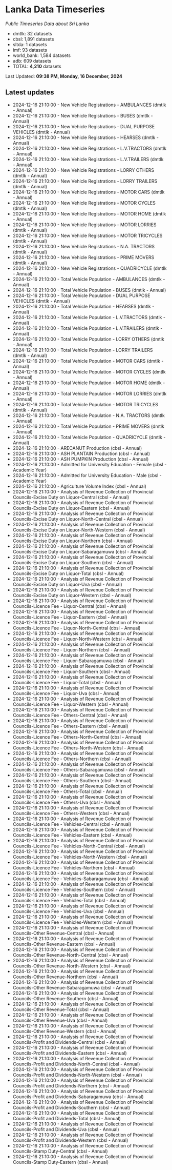 # Lanka Data Timeseries
*Public Timeseries Data about Sri Lanka*

* dmtlk: 32 datasets
* cbsl: 1,891 datasets
* sltda: 1 datasets
* imf: 93 datasets
* world_bank: 1,584 datasets
* adb: 609 datasets
* TOTAL: **4,210** datasets

Last Updated: **09:38 PM, Monday, 16 December, 2024**

## Latest updates

* 2024-12-16 21:10:00 - New Vehicle Registrations - AMBULANCES (dmtlk - Annual)
* 2024-12-16 21:10:00 - New Vehicle Registrations - BUSES (dmtlk - Annual)
* 2024-12-16 21:10:00 - New Vehicle Registrations - DUAL PURPOSE VEHICLES (dmtlk - Annual)
* 2024-12-16 21:10:00 - New Vehicle Registrations - HEARSES (dmtlk - Annual)
* 2024-12-16 21:10:00 - New Vehicle Registrations - L.V.TRACTORS (dmtlk - Annual)
* 2024-12-16 21:10:00 - New Vehicle Registrations - L.V.TRAILERS (dmtlk - Annual)
* 2024-12-16 21:10:00 - New Vehicle Registrations - LORRY OTHERS (dmtlk - Annual)
* 2024-12-16 21:10:00 - New Vehicle Registrations - LORRY TRAILERS (dmtlk - Annual)
* 2024-12-16 21:10:00 - New Vehicle Registrations - MOTOR CARS (dmtlk - Annual)
* 2024-12-16 21:10:00 - New Vehicle Registrations - MOTOR CYCLES (dmtlk - Annual)
* 2024-12-16 21:10:00 - New Vehicle Registrations - MOTOR HOME (dmtlk - Annual)
* 2024-12-16 21:10:00 - New Vehicle Registrations - MOTOR LORRIES (dmtlk - Annual)
* 2024-12-16 21:10:00 - New Vehicle Registrations - MOTOR TRICYCLES (dmtlk - Annual)
* 2024-12-16 21:10:00 - New Vehicle Registrations - N.A. TRACTORS (dmtlk - Annual)
* 2024-12-16 21:10:00 - New Vehicle Registrations - PRIME MOVERS (dmtlk - Annual)
* 2024-12-16 21:10:00 - New Vehicle Registrations - QUADRICYCLE (dmtlk - Annual)
* 2024-12-16 21:10:00 - Total Vehicle Population - AMBULANCES (dmtlk - Annual)
* 2024-12-16 21:10:00 - Total Vehicle Population - BUSES (dmtlk - Annual)
* 2024-12-16 21:10:00 - Total Vehicle Population - DUAL PURPOSE VEHICLES (dmtlk - Annual)
* 2024-12-16 21:10:00 - Total Vehicle Population - HEARSES (dmtlk - Annual)
* 2024-12-16 21:10:00 - Total Vehicle Population - L.V.TRACTORS (dmtlk - Annual)
* 2024-12-16 21:10:00 - Total Vehicle Population - L.V.TRAILERS (dmtlk - Annual)
* 2024-12-16 21:10:00 - Total Vehicle Population - LORRY OTHERS (dmtlk - Annual)
* 2024-12-16 21:10:00 - Total Vehicle Population - LORRY TRAILERS (dmtlk - Annual)
* 2024-12-16 21:10:00 - Total Vehicle Population - MOTOR CARS (dmtlk - Annual)
* 2024-12-16 21:10:00 - Total Vehicle Population - MOTOR CYCLES (dmtlk - Annual)
* 2024-12-16 21:10:00 - Total Vehicle Population - MOTOR HOME (dmtlk - Annual)
* 2024-12-16 21:10:00 - Total Vehicle Population - MOTOR LORRIES (dmtlk - Annual)
* 2024-12-16 21:10:00 - Total Vehicle Population - MOTOR TRICYCLES (dmtlk - Annual)
* 2024-12-16 21:10:00 - Total Vehicle Population - N.A. TRACTORS (dmtlk - Annual)
* 2024-12-16 21:10:00 - Total Vehicle Population - PRIME MOVERS (dmtlk - Annual)
* 2024-12-16 21:10:00 - Total Vehicle Population - QUADRICYCLE (dmtlk - Annual)
* 2024-12-16 21:10:00 - ARECANUT Production (cbsl - Annual)
* 2024-12-16 21:10:00 - ASH PLANTAIN Production (cbsl - Annual)
* 2024-12-16 21:10:00 - ASH PUMPKIN Production (cbsl - Annual)
* 2024-12-16 21:10:00 - Admitted for University Education - Female (cbsl - Academic Year)
* 2024-12-16 21:10:00 - Admitted for University Education - Male (cbsl - Academic Year)
* 2024-12-16 21:10:00 - Agriculture Volume Index (cbsl - Annual)
* 2024-12-16 21:10:00 - Analysis of Revenue Collection of Provincial Councils-Excise Duty on Liquor-Central (cbsl - Annual)
* 2024-12-16 21:10:00 - Analysis of Revenue Collection of Provincial Councils-Excise Duty on Liquor-Eastern (cbsl - Annual)
* 2024-12-16 21:10:00 - Analysis of Revenue Collection of Provincial Councils-Excise Duty on Liquor-North-Central (cbsl - Annual)
* 2024-12-16 21:10:00 - Analysis of Revenue Collection of Provincial Councils-Excise Duty on Liquor-North-Western (cbsl - Annual)
* 2024-12-16 21:10:00 - Analysis of Revenue Collection of Provincial Councils-Excise Duty on Liquor-Northern (cbsl - Annual)
* 2024-12-16 21:10:00 - Analysis of Revenue Collection of Provincial Councils-Excise Duty on Liquor-Sabaragamuwa (cbsl - Annual)
* 2024-12-16 21:10:00 - Analysis of Revenue Collection of Provincial Councils-Excise Duty on Liquor-Southern (cbsl - Annual)
* 2024-12-16 21:10:00 - Analysis of Revenue Collection of Provincial Councils-Excise Duty on Liquor-Total (cbsl - Annual)
* 2024-12-16 21:10:00 - Analysis of Revenue Collection of Provincial Councils-Excise Duty on Liquor-Uva (cbsl - Annual)
* 2024-12-16 21:10:00 - Analysis of Revenue Collection of Provincial Councils-Excise Duty on Liquor-Western (cbsl - Annual)
* 2024-12-16 21:10:00 - Analysis of Revenue Collection of Provincial Councils-Licence Fee - Liquor-Central (cbsl - Annual)
* 2024-12-16 21:10:00 - Analysis of Revenue Collection of Provincial Councils-Licence Fee - Liquor-Eastern (cbsl - Annual)
* 2024-12-16 21:10:00 - Analysis of Revenue Collection of Provincial Councils-Licence Fee - Liquor-North-Central (cbsl - Annual)
* 2024-12-16 21:10:00 - Analysis of Revenue Collection of Provincial Councils-Licence Fee - Liquor-North-Western (cbsl - Annual)
* 2024-12-16 21:10:00 - Analysis of Revenue Collection of Provincial Councils-Licence Fee - Liquor-Northern (cbsl - Annual)
* 2024-12-16 21:10:00 - Analysis of Revenue Collection of Provincial Councils-Licence Fee - Liquor-Sabaragamuwa (cbsl - Annual)
* 2024-12-16 21:10:00 - Analysis of Revenue Collection of Provincial Councils-Licence Fee - Liquor-Southern (cbsl - Annual)
* 2024-12-16 21:10:00 - Analysis of Revenue Collection of Provincial Councils-Licence Fee - Liquor-Total (cbsl - Annual)
* 2024-12-16 21:10:00 - Analysis of Revenue Collection of Provincial Councils-Licence Fee - Liquor-Uva (cbsl - Annual)
* 2024-12-16 21:10:00 - Analysis of Revenue Collection of Provincial Councils-Licence Fee - Liquor-Western (cbsl - Annual)
* 2024-12-16 21:10:00 - Analysis of Revenue Collection of Provincial Councils-Licence Fee - Others-Central (cbsl - Annual)
* 2024-12-16 21:10:00 - Analysis of Revenue Collection of Provincial Councils-Licence Fee - Others-Eastern (cbsl - Annual)
* 2024-12-16 21:10:00 - Analysis of Revenue Collection of Provincial Councils-Licence Fee - Others-North-Central (cbsl - Annual)
* 2024-12-16 21:10:00 - Analysis of Revenue Collection of Provincial Councils-Licence Fee - Others-North-Western (cbsl - Annual)
* 2024-12-16 21:10:00 - Analysis of Revenue Collection of Provincial Councils-Licence Fee - Others-Northern (cbsl - Annual)
* 2024-12-16 21:10:00 - Analysis of Revenue Collection of Provincial Councils-Licence Fee - Others-Sabaragamuwa (cbsl - Annual)
* 2024-12-16 21:10:00 - Analysis of Revenue Collection of Provincial Councils-Licence Fee - Others-Southern (cbsl - Annual)
* 2024-12-16 21:10:00 - Analysis of Revenue Collection of Provincial Councils-Licence Fee - Others-Total (cbsl - Annual)
* 2024-12-16 21:10:00 - Analysis of Revenue Collection of Provincial Councils-Licence Fee - Others-Uva (cbsl - Annual)
* 2024-12-16 21:10:00 - Analysis of Revenue Collection of Provincial Councils-Licence Fee - Others-Western (cbsl - Annual)
* 2024-12-16 21:10:00 - Analysis of Revenue Collection of Provincial Councils-Licence Fee - Vehicles-Central (cbsl - Annual)
* 2024-12-16 21:10:00 - Analysis of Revenue Collection of Provincial Councils-Licence Fee - Vehicles-Eastern (cbsl - Annual)
* 2024-12-16 21:10:00 - Analysis of Revenue Collection of Provincial Councils-Licence Fee - Vehicles-North-Central (cbsl - Annual)
* 2024-12-16 21:10:00 - Analysis of Revenue Collection of Provincial Councils-Licence Fee - Vehicles-North-Western (cbsl - Annual)
* 2024-12-16 21:10:00 - Analysis of Revenue Collection of Provincial Councils-Licence Fee - Vehicles-Northern (cbsl - Annual)
* 2024-12-16 21:10:00 - Analysis of Revenue Collection of Provincial Councils-Licence Fee - Vehicles-Sabaragamuwa (cbsl - Annual)
* 2024-12-16 21:10:00 - Analysis of Revenue Collection of Provincial Councils-Licence Fee - Vehicles-Southern (cbsl - Annual)
* 2024-12-16 21:10:00 - Analysis of Revenue Collection of Provincial Councils-Licence Fee - Vehicles-Total (cbsl - Annual)
* 2024-12-16 21:10:00 - Analysis of Revenue Collection of Provincial Councils-Licence Fee - Vehicles-Uva (cbsl - Annual)
* 2024-12-16 21:10:00 - Analysis of Revenue Collection of Provincial Councils-Licence Fee - Vehicles-Western (cbsl - Annual)
* 2024-12-16 21:10:00 - Analysis of Revenue Collection of Provincial Councils-Other Revenue-Central (cbsl - Annual)
* 2024-12-16 21:10:00 - Analysis of Revenue Collection of Provincial Councils-Other Revenue-Eastern (cbsl - Annual)
* 2024-12-16 21:10:00 - Analysis of Revenue Collection of Provincial Councils-Other Revenue-North-Central (cbsl - Annual)
* 2024-12-16 21:10:00 - Analysis of Revenue Collection of Provincial Councils-Other Revenue-North-Western (cbsl - Annual)
* 2024-12-16 21:10:00 - Analysis of Revenue Collection of Provincial Councils-Other Revenue-Northern (cbsl - Annual)
* 2024-12-16 21:10:00 - Analysis of Revenue Collection of Provincial Councils-Other Revenue-Sabaragamuwa (cbsl - Annual)
* 2024-12-16 21:10:00 - Analysis of Revenue Collection of Provincial Councils-Other Revenue-Southern (cbsl - Annual)
* 2024-12-16 21:10:00 - Analysis of Revenue Collection of Provincial Councils-Other Revenue-Total (cbsl - Annual)
* 2024-12-16 21:10:00 - Analysis of Revenue Collection of Provincial Councils-Other Revenue-Uva (cbsl - Annual)
* 2024-12-16 21:10:00 - Analysis of Revenue Collection of Provincial Councils-Other Revenue-Western (cbsl - Annual)
* 2024-12-16 21:10:00 - Analysis of Revenue Collection of Provincial Councils-Profit and Dividends-Central (cbsl - Annual)
* 2024-12-16 21:10:00 - Analysis of Revenue Collection of Provincial Councils-Profit and Dividends-Eastern (cbsl - Annual)
* 2024-12-16 21:10:00 - Analysis of Revenue Collection of Provincial Councils-Profit and Dividends-North-Central (cbsl - Annual)
* 2024-12-16 21:10:00 - Analysis of Revenue Collection of Provincial Councils-Profit and Dividends-North-Western (cbsl - Annual)
* 2024-12-16 21:10:00 - Analysis of Revenue Collection of Provincial Councils-Profit and Dividends-Northern (cbsl - Annual)
* 2024-12-16 21:10:00 - Analysis of Revenue Collection of Provincial Councils-Profit and Dividends-Sabaragamuwa (cbsl - Annual)
* 2024-12-16 21:10:00 - Analysis of Revenue Collection of Provincial Councils-Profit and Dividends-Southern (cbsl - Annual)
* 2024-12-16 21:10:00 - Analysis of Revenue Collection of Provincial Councils-Profit and Dividends-Total (cbsl - Annual)
* 2024-12-16 21:10:00 - Analysis of Revenue Collection of Provincial Councils-Profit and Dividends-Uva (cbsl - Annual)
* 2024-12-16 21:10:00 - Analysis of Revenue Collection of Provincial Councils-Profit and Dividends-Western (cbsl - Annual)
* 2024-12-16 21:10:00 - Analysis of Revenue Collection of Provincial Councils-Stamp Duty-Central (cbsl - Annual)
* 2024-12-16 21:10:00 - Analysis of Revenue Collection of Provincial Councils-Stamp Duty-Eastern (cbsl - Annual)